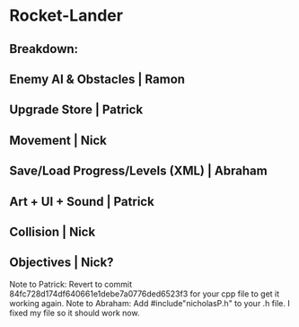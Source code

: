 # Rocket-Lander

Breakdown:
------------------------------------------------
Enemy AI & Obstacles            | Ramon
------------------------------------------------
Upgrade Store                   | Patrick
------------------------------------------------
Movement                        | Nick
------------------------------------------------
Save/Load Progress/Levels (XML) | Abraham
------------------------------------------------
Art + UI + Sound                | Patrick
------------------------------------------------
Collision                       | Nick
------------------------------------------------
Objectives                      | Nick?
------------------------------------------------

Note to Patrick: Revert to commit 84fc728d174df640661e1debe7a0776ded6523f3 for your cpp file to get it working again.
Note to Abraham: Add #include"nicholasP.h" to your .h file. I fixed my file so it should work now.
